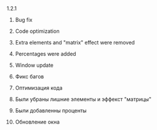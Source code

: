 1.2.1
1. Bug fix
2. Code optimization
3. Extra elements and "matrix" effect were removed
4. Percentages were added
5. Window update

1. Фикс багов
2. Оптимизация кода
3. Были убраны лишние элементы и эффекст "матрицы"
4. Были добавленны проценты
5. Обновление окна
